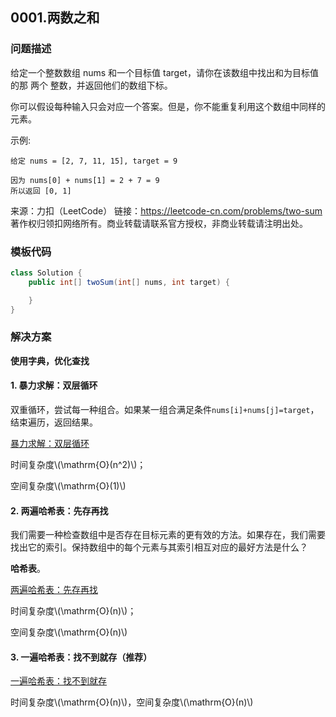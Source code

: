 <script src="https://cdn.bootcss.com/mathjax/2.7.7/MathJax.js?config=TeX-AMS-MML_HTMLorMML"></script>

## 0001.两数之和

### 问题描述

给定一个整数数组 nums 和一个目标值 target，请你在该数组中找出和为目标值的那 两个 整数，并返回他们的数组下标。

你可以假设每种输入只会对应一个答案。但是，你不能重复利用这个数组中同样的元素。

示例:

```
给定 nums = [2, 7, 11, 15], target = 9

因为 nums[0] + nums[1] = 2 + 7 = 9
所以返回 [0, 1]
```

来源：力扣（LeetCode）
链接：https://leetcode-cn.com/problems/two-sum
著作权归领扣网络所有。商业转载请联系官方授权，非商业转载请注明出处。

### 模板代码

``` java
class Solution {
    public int[] twoSum(int[] nums, int target) {

    }
}
```

### 解决方案

**使用字典，优化查找**

#### 1. 暴力求解：双层循环

双重循环，尝试每一种组合。如果某一组合满足条件`nums[i]+nums[j]=target`，结束遍历，返回结果。

[暴力求解：双层循环](qu0001/solu1/Solution.java)

时间复杂度\\(\mathrm{O}(n^2)\\)；

空间复杂度\\(\mathrm{O}(1)\\)

#### 2. 两遍哈希表：先存再找

我们需要一种检查数组中是否存在目标元素的更有效的方法。如果存在，我们需要找出它的索引。保持数组中的每个元素与其索引相互对应的最好方法是什么？

**哈希表**。

[两遍哈希表：先存再找](qu0001/solu2/Solution.java)

时间复杂度\\(\mathrm{O}(n)\\)；

空间复杂度\\(\mathrm{O}(n)\\)

#### 3. 一遍哈希表：找不到就存（推荐）

[一遍哈希表：找不到就存](qu0001/solu3/Solution.java)

时间复杂度\\(\mathrm{O}(n)\\)，空间复杂度\\(\mathrm{O}(n)\\)
